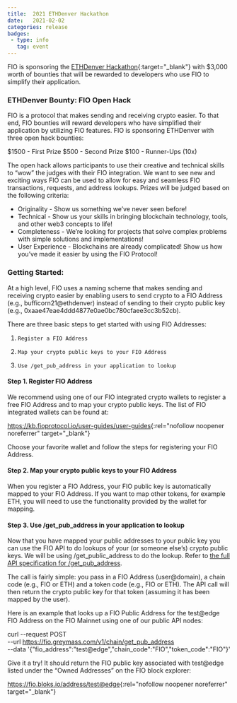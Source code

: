 ```yaml
---
title:  2021 ETHDenver Hackathon
date:   2021-02-02
categories: release
badges:
 - type: info
   tag: event
---
```


FIO is sponsoring the [ETHDenver Hackathon](https://www.ethdenver.com){:target="_blank"} with $3,000 worth of bounties that will be rewarded to developers who use FIO to simplify their application. 

<!--more-->

### ETHDenver Bounty: FIO Open Hack
FIO is a protocol that makes sending and receiving crypto easier. To that end, FIO bounties will reward developers who have simplified their application by utilizing FIO features. FIO is sponsoring ETHDenver with three open hack bounties:
 
$1500 - First Prize
$500 - Second Prize
$100 - Runner-Ups (10x) 

The open hack allows participants to use their creative and technical skills to “wow” the judges with their FIO integration. We want to see new and exciting ways FIO can be used to allow for easy and seamless FIO transactions, requests, and address lookups. Prizes will be judged based on the following criteria:
* Originality - Show us something we’ve never seen before!
* Technical - Show us your skills in bringing blockchain technology, tools, and other web3    concepts to life! 
* Completeness - We’re looking for projects that solve complex problems with simple solutions and implementations!
* User Experience - Blockchains are already complicated! Show us how you’ve made it easier by using the FIO Protocol!

### Getting Started:
 
At a high level, FIO uses a naming scheme that makes sending and receiving crypto easier by enabling users to send crypto to a FIO Address (e.g., bufficorn21@ethdenver) instead of sending to their crypto public key (e.g., 0xaae47eae4ddd4877e0ae0bc780cfaee3cc3b52cb). 
 
There are three basic steps to get started with using FIO Addresses:
1.     Register a FIO Address
2.     Map your crypto public keys to your FIO Address
3.     Use /get_pub_address in your application to lookup
 
#### Step 1. Register FIO Address
 
We recommend using one of our FIO integrated crypto wallets to register a free FIO Address and to map your crypto public keys. The list of FIO integrated wallets can be found at:
 
<https://kb.fioprotocol.io/user-guides/user-guides>{:rel="nofollow noopener noreferrer" target="_blank"}
 
Choose your favorite wallet and follow the steps for registering your FIO Address.
 
#### Step 2. Map your crypto public keys to your FIO Address
 
When you register a FIO Address, your FIO public key is automatically mapped to your FIO Address. If you want to map other tokens, for example ETH, you will need to use the functionality provided by the wallet for mapping. 
 
#### Step 3. Use /get_pub_address in your application to lookup
 
Now that you have mapped your public addresses to your public key you can use the FIO API to do lookups of your (or someone else’s) crypto public keys. We will be using /get_public_address to do the lookup. Refer to [the full API specification for /get_pub_address]({{site.baseurl}}/pages/api/fio-api/#post-/get_pub_address).
 
The call is fairly simple: you pass in a FIO Address (user@domain), a chain code (e.g., FIO or ETH) and a token code (e.g., FIO or ETH). The API call will then return the crypto public key for that token (assuming it has been mapped by the user).
 
Here is an example that looks up a FIO Public Address for the test@edge FIO Address on the FIO Mainnet using one of our public API nodes:
 
curl --request POST \
     --url https://fio.greymass.com/v1/chain/get_pub_address \
     --data '{"fio_address":"test@edge","chain_code":"FIO","token_code":"FIO"}'
 
Give it a try! It should return the FIO public key associated with test@edge listed under the “Owned Addresses” on the FIO block explorer: 
 
<https://fio.bloks.io/address/test@edge>{:rel="nofollow noopener noreferrer" target="_blank"}
